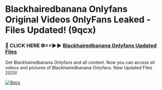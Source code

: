 # Blackhairedbanana Onlyfans Original Videos 0nlyFans Leaked - Files Updated! (9qcx)

<h3>🔴 CLICK HERE 🌐==►► <a href="https://tinyurl.com/2m67pmp6" rel="nofollow">Blackhairedbanana Onlyfans Updated Files</a></h3>

Get Blackhairedbanana Onlyfans and all content. Now you can access all videos and pictures of Blackhairedbanana Onlyfans. New Updated Files 2025!

[![9qcx](https://i.imgur.com/H4QAA4z.gif)](https://tinyurl.com/2m67pmp6)